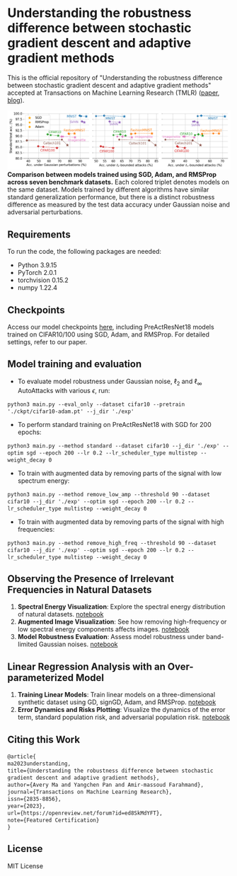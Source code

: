 # Understanding the robustness difference between stochastic gradient descent and adaptive gradient methods

This is the official repository of "Understanding the robustness difference between stochastic gradient descent and adaptive gradient methods" accepted at Transactions on Machine Learning Research (TMLR) ([paper](https://openreview.net/forum?id=ed8SkMdYFT), [blog](https://vectorinstitute.ai/is-your-neural-network-at-risk-the-pitfall-of-adaptive-gradient-optimizers/)).

![Comparing model robustness](figures/comparison.png)
**Comparison between models trained using SGD, Adam, and RMSProp across seven benchmark datasets.** 
Each colored triplet denotes models on the same dataset. Models trained by different algorithms have similar standard generalization performance, but there is a distinct robustness difference as measured by the test data accuracy under Gaussian noise and adversarial perturbations. 

## Requirements
To run the code, the following packages are needed:
- Python 3.9.15
- PyTorch 2.0.1
- torchvision 0.15.2
- numpy 1.22.4

## Checkpoints
Access our model checkpoints [here](https://drive.google.com/drive/folders/1es5dmvHL35uPfUHclxvylA2dS_LNlS33?usp=drive_link), including PreActResNet18 models trained on CIFAR10/100 using SGD, Adam, and RMSProp. For detailed settings, refer to our paper.

## Model training and evaluation
- To evaluate model robustness under Gaussian noise, $\ell_2$ and $\ell_\infty$ AutoAttacks with various $\epsilon$, run:
```
python3 main.py --eval_only --dataset cifar10 --pretrain './ckpt/cifar10-adam.pt' --j_dir './exp'
```

- To perform standard training on PreActResNet18 with SGD for 200 epochs:
```
python3 main.py --method standard --dataset cifar10 --j_dir './exp' --optim sgd --epoch 200 --lr 0.2 --lr_scheduler_type multistep --weight_decay 0
```

- To train with augmented data by removing parts of the signal with low spectrum energy:
```
python3 main.py --method remove_low_amp --threshold 90 --dataset cifar10 --j_dir './exp' --optim sgd --epoch 200 --lr 0.2 --lr_scheduler_type multistep --weight_decay 0
```

- To train with augmented data by removing parts of the signal with high frequencies:
```
python3 main.py --method remove_high_freq --threshold 90 --dataset cifar10 --j_dir './exp' --optim sgd --epoch 200 --lr 0.2 --lr_scheduler_type multistep --weight_decay 0
```
## Observing the Presence of Irrelevant Frequencies in Natural Datasets
1. **Spectral Energy Visualization**: Explore the spectral energy distribution of natural datasets. [notebook](./notebook/fig8_spectral_energy.ipynb)
2. **Augmented Image Visualization**: See how removing high-frequency or low spectral energy components affects images. [notebook](./notebook/fig12_augmented_images.ipynb)
3. **Model Robustness Evaluation**: Assess model robustness under band-limited Gaussian noises. [notebook](./notebook/fig4_band_limited_gaussian.ipynb)

## Linear Regression Analysis with an Over-parameterized Model
1. **Training Linear Models**: Train linear models on a three-dimensional synthetic dataset using GD, signGD, Adam, and RMSProp. [notebook](./notebook/train_linear_model.ipynb)
2. **Error Dynamics and Risks Plotting**: Visualize the dynamics of the error term, standard population risk, and adversarial population risk. [notebook](./notebook/fig5_linear_analysis.ipynb)


## Citing this Work 
```
@article{
ma2023understanding,
title={Understanding the robustness difference between stochastic gradient descent and adaptive gradient methods},
author={Avery Ma and Yangchen Pan and Amir-massoud Farahmand},
journal={Transactions on Machine Learning Research},
issn={2835-8856},
year={2023},
url={https://openreview.net/forum?id=ed8SkMdYFT},
note={Featured Certification}
}
```

## License
MIT License
